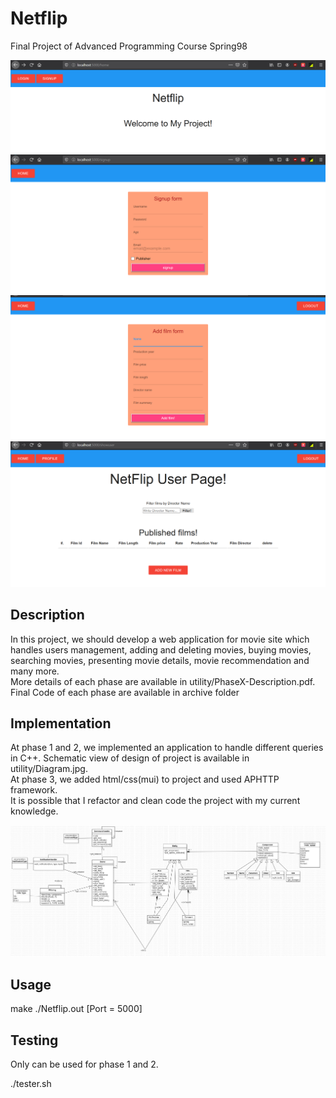 # Netflip
Final Project of Advanced Programming Course Spring98<br>

![p1](pictures/p1.png)
![p2](pictures/p2.png)
![p3](pictures/p3.png)
![p4](pictures/p4.png)

## Description

In this project, we should develop a web application for movie site which handles users management, adding and deleting movies, buying movies, searching movies, presenting movie details, movie recommendation and many more. <br>
More details of each phase are available in utility/PhaseX-Description.pdf. <br>
Final Code of each phase are available in archive folder <br>

## Implementation

At phase 1 and 2, we implemented an application to handle different queries in C++. Schematic view of design of project is available in utility/Diagram.jpg. <br>
At phase 3, we added html/css(mui) to project and used APHTTP framework. <br>
It is possible that I refactor and clean code the project with my current knowledge. <br>

![Diagram](utility/Diagram.jpg)

## Usage

make 
./Netflip.out [Port = 5000]

## Testing 

Only can be used for phase 1 and 2.

./tester.sh
